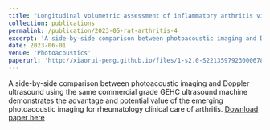 ```yaml
---
title: "Longitudinal volumetric assessment of inflammatory arthritis via photoacoustic imaging and Doppler ultrasound imaging."
collection: publications
permalink: /publication/2023-05-rat-arthritis-4
excerpt: 'A side-by-side comparison between photoacoustic imaging and Doppler ultrasound using the same commercial grade GEHC ultrasound machine demonstrates the advantage and potential value of the emerging photoacoustic imaging for rheumatology clinical care of arthritis.'
date: 2023-06-01
venue: 'Photoacoustics'
paperurl: 'http://xiaorui-peng.github.io/files/1-s2.0-S2213597923000678-main.pdf'
---
```

A side-by-side comparison between photoacoustic imaging and Doppler ultrasound using the same commercial grade GEHC ultrasound machine demonstrates the advantage and potential value of the emerging photoacoustic imaging for rheumatology clinical care of arthritis.
[Download paper here](http://xiaorui-peng.github.io/files/1-s2.0-S2213597923000678-main.pdf)



